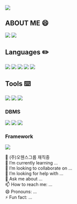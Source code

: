 <img src="https://capsule-render.vercel.app/api?type=Waving&color=auto&height=300&section=header&text=I'm%20Daeun&fontSize=90" />

## ABOUT ME 😄

<a href="https://www.notion.so/16821e61a1b240769be159c0143f2869" target="_blank"><img src="https://img.shields.io/badge/notion-000000?style=for-the-badge&logo=Notion&logoColor=ffffff"/></a>
<a href="https://blog.naver.com/bakdan2" target="_blank"><img src="https://img.shields.io/badge/blog-2DB400?style=for-the-badge&logo=blogger&logoColor=ffffff"/></a>
## Languages ✏️
<a href="https://blog.naver.com/bakdan2" target="_blank"><img src="https://img.shields.io/badge/java-E17102?style=for-the-badge&logo=openjdk&logoColor=ffffff"/></a>
<a href="https://blog.naver.com/bakdan2" target="_blank"><img src="https://img.shields.io/badge/javascript-F7DF1E?style=for-the-badge&logo=javascript&logoColor=ffffff"/></a>
<a href="https://blog.naver.com/bakdan2" target="_blank"><img src="https://img.shields.io/badge/jquery-0769AD?style=for-the-badge&logo=jquery&logoColor=ffffff"/></a>
<a href="https://blog.naver.com/bakdan2" target="_blank"><img src="https://img.shields.io/badge/html-E34F26?style=for-the-badge&logo=html5&logoColor=ffffff"/></a>
<a href="https://blog.naver.com/bakdan2" target="_blank"><img src="https://img.shields.io/badge/css-1572B6?style=for-the-badge&logo=css3&logoColor=ffffff"/></a>
## Tools ⌨️
<a href="https://blog.naver.com/bakdan2" target="_blank"><img src="https://img.shields.io/badge/IntelliJ-0C79FC?style=for-the-badge&logo=intellijidea&logoColor=ffffff"/></a>
<a href="https://blog.naver.com/bakdan2" target="_blank"><img src="https://img.shields.io/badge/tomcat-F8DC75?style=for-the-badge&logo=apachetomcat&logoColor=000000"/></a>
<a href="https://blog.naver.com/bakdan2" target="_blank"><img src="https://img.shields.io/badge/linux-FCC624?style=for-the-badge&logo=linux&logoColor=000000"/></a>
### DBMS
<a href="https://blog.naver.com/bakdan2" target="_blank"><img src="https://img.shields.io/badge/Oracle-F80000?style=for-the-badge&logo=oracle&logoColor=ffffff"/></a>
<a href="https://blog.naver.com/bakdan2" target="_blank"><img src="https://img.shields.io/badge/mysql-4479A1?style=for-the-badge&logo=mysql&logoColor=ffffff"/></a>
<a href="https://blog.naver.com/bakdan2" target="_blank"><img src="https://img.shields.io/badge/MariaDB-354168?style=for-the-badge&logo=mariadbfoundation&logoColor=ffffff"/></a>
### Framework
<a href="" target="_blank"><img src="https://img.shields.io/badge/spring-6DB33F?style=for-the-badge&logo=spring&logoColor=ffffff"/></a>

<!--
**pde0111/pde0111** is a ✨ _special_ ✨ repository because its `README.md` (this file) appears on your GitHub profile.

Here are some ideas to get you started:
-->
🔭 (주)오웬스그룹 재직중</br>
🌱 I’m currently learning ... </br>
👯 I’m looking to collaborate on ...</br>
🤔 I’m looking for help with ...</br>
💬 Ask me about ...</br>
📫 How to reach me: ...</br>
😄 Pronouns: ...</br>
⚡ Fun fact: ...</br>
